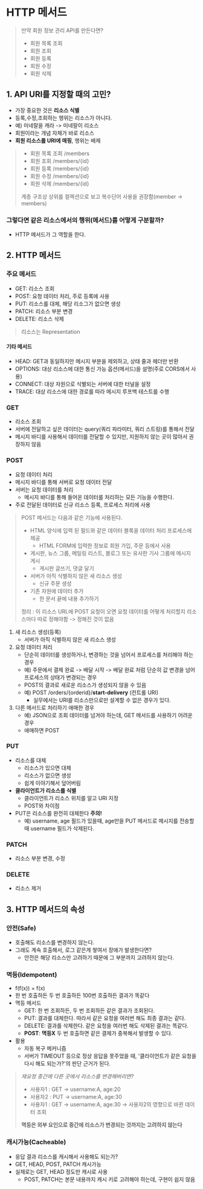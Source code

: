 # HTTP 메서드



> 만약 회원 정보 관리 API를 만든다면?
>
> * 회원 목록 조회
> * 회원 조회
> * 회원 등록
> * 회원 수정
> * 회원 삭제

## 1. API URI를 지정할 때의 고민?

* 가장 중요한 것은 **리소스 식별**
* 등록,수정,조회하는 행위는 리소스가 아니다.
* 예) 미네랄을 캐라 -> 미네랄이 리소스
* 회원이라는 개념 자체가 바로 리소스
* **회원 리소스를 URI에 매핑**, 행위는 배제

> * 회원 목록 조회 /members
> * 회원 조회 /members/{id}
> * 회원 등록 /members/{id}
> * 회원 수정 /members/{id}
> * 회원 삭제 /members/{id}
>
> 계층 구조상 상위를 컬렉션으로 보고 복수단어 사용을 권장함(member -> members)

### 그렇다면 같은 리소스에서의 행위(메서드)를 어떻게 구분할까?

* HTTP 메서드가 그 역할을 한다.

## 2. HTTP 메서드

### 주요 메서드

* GET: 리소스 조회
* POST: 요청 데이터 처리, 주로 등록에 사용
* PUT: 리소스를 대체, 해당 리소그가 없으면 생성
* PATCH: 리소스 부분 변경
* DELETE: 리소스 삭제

> 리소스는 Representation

#### 기타 메서드

* HEAD: GET과 동일하지만 메시지 부분을 제외하고, 상태 줄과 헤더만 반환
* OPTIONS: 대상 리소스에 대한 통신 가능 옵션(메서드)을 설명(주로 CORS에서 사용)
* CONNECT: 대상 자원으로 식별되는 서버에 대한 터널을 설정
* TRACE: 대상 리소스에 대한 경로를 따라 메시지 루프백 테스트를 수행

### GET

* 리소스 조회
* 서버에 전달하고 싶은 데이터는 query(쿼리 파라미터, 쿼리 스트링)를 통해서 전달
* 메시지 바디를 사용해서 데이터를 전달할 수 있지만, 지원하지 않는 곳이 많아서 권장하지 않음

### POST

* 요청 데이터 처리
* 메시지 바디를 통해 서버로 요청 데이터 전달
* 서버는 요청 데이터를 처리
  * 메시지 바디를 통해 들어온 데이터를 처리하는 모든 기능을 수행한다.
* 주로 전달된 데이터로 신규 리소스 등록, 프로세스 처리에 사용

> POST 메서드는 다음과 같은 기능에 사용된다.
>
> * HTML 양식에 입력 된 필드와 같은 데이터 블록을 데이터 처리 프로세스에 제공
>   * HTML FORM에 입력한 정보로 회원 가입, 주문 등에서 사용
> * 게시판, 뉴스 그룹, 메일링 리스트, 블로그 또는 유사한 기사 그룹에 메시지 게시
>   * 게시판 글쓰기, 댓글 달기
> * 서버가 아직 식별하지 않은 새 리소스 생성
>   * 신규 주문 생성
> * 기존 자원에 데이터 추가
>   * 한 문서 끝에 내용 추가하기
>
> 정리 : 이 리소스 URL에 POST 요청이 오면 요청 데이터를 어떻게 처리할지 리소스마다 따로 정해야함 -> 정해진 것이 없음

1. 새 리소스 생성(등록)
   * 서버가 아직 식별하지 않은 새 리소스 생성
2. 요청 데이터 처리
   * 단순히 데이터를 생성하거나, 변경하는 것을 넘어서 프로세스를 처리해야 하는 경우
   * 예) 주문에서 결제 완료 -> 배달 시작 -> 배달 완료 처럼 단순히 값 변경을 넘어 프로세스의 상태가 변경되는 경우
   * POST의 결과로 새로운 리소스가 생성되지 않을 수 있음
   * 예) POST /orders/{orderid}/**start-delivery** (컨트롤 URI)
     * 실무에서는 URI를 리소스만으로만 설계할 수 없은 경우가 있다.
3. 다른 메서드로 처리하기 애매한 경우
   * 예) JSON으로 조회 데이터를 넘겨야 하는데, GET 메서드를 사용하기 어려운 경우
   * 애매하면 POST

### PUT

* 리소스를 대체
  * 리소스가 있으면 대체
  * 리소스가 없으면 생성
  * 쉽게 이야기해서 덮어버림
* **클라이언트가 리소스를 식별**
  * 클라이언트가 리소스 위치를 알고 URI 지정
  * POST와 차이점
* PUT은 리소스를 완전히 대체한다 **주의!**
  * 예) username, age 필드가 있을때, age만을 PUT 메서드로 메시지를 전송할 때 username 필드가 삭제된다.

### PATCH

* 리소스 부분 변경, 수정

### DELETE 

* 리소스 제거

## 3. HTTP 메서드의 속성

### 안전(Safe)

* 호출해도 리소스를 변경하지 않는다.
* 그래도 계속 호출해서, 로그 같은게 쌓여서 장애가 발생한다면?
  * 안전은 해당 리소스만 고려하기 때문에 그 부분까지 고려하지 않는다.

### 멱등(Idempotent)

* f(f(x)) = f(x)
* 한 번 호출하든 두 번 호출하든 100번 호출하든 결과가 똑같다
* 멱등 메서드
  * GET: 한 번 조회하든, 두 번 조회하든 같은 결과가 조회된다.
  * PUT: 결과를 대체한다. 따라서 같은 요청을 여러번 해도 최종 결과는 같다.
  * DELETE: 결과를 삭제한다. 같은 요청을 여러번 해도 삭제된 결과는 똑같다.
  * **POST**: **멱등X** 두 번 호출하면 같은 결제가 중복해서 발생할 수 있다.
* 활용
  * 자동 복구 메커니즘
  * 서버가 TIMEOUT 등으로 정상 응답을 못주었을 때, '클라이언트가 같은 요청을 다시 해도 되는가?'의 판단 근거가 된다.

> *재요청 중간에 다른 곳에서 리소스를 변경해버리면?*
>
> * 사용자1 : GET -> username:A, age:20
> * 사용자2 : PUT -> username:A, age:30
> * 사용자1 : GET -> username:A, age:30 -> 사용자2의 영향으로 바뀐 데이터 조회
>
> **멱등은 외부 요인으로 중간에 리소스가 변경되는 것까지는 고려하지 않는다**

### 캐시가능(Cacheable)

* 응답 결과 리소스를 캐시해서 사용해도 되는가?
* GET, HEAD, POST, PATCH 캐시가능
* 실제로는 GET, HEAD 정도만 캐시로 사용
  * POST, PATCH는 본문 내용까지 캐시 키로 고려해야 하는데, 구현이 쉽지 않음